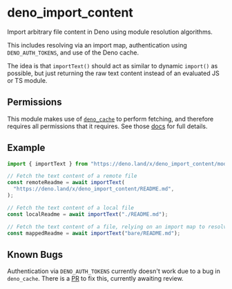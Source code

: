 # deno_import_content

Import arbitrary file content in Deno using module resolution algorithms.

This includes resolving via an import map, authentication using
`DENO_AUTH_TOKENS`, and use of the Deno cache.

The idea is that `importText()` should act as similar to dynamic `import()` as
possible, but just returning the raw text content instead of an evaluated JS or
TS module.

## Permissions

This module makes use of [`deno_cache`](https://deno.land/x/deno_cache) to
perform fetching, and therefore requires all permissions that it requires. See
those [docs](https://deno.land/x/deno_cache#permissions) for full details.

## Example

```ts
import { importText } from "https://deno.land/x/deno_import_content/mod.ts";

// Fetch the text content of a remote file
const remoteReadme = await importText(
  "https://deno.land/x/deno_import_content/README.md",
);

// Fetch the text content of a local file
const localReadme = await importText("./README.md");

// Fetch the text content of a file, relying on an import map to resolve to a valid URL
const mappedReadme = await importText("bare/README.md");
```

## Known Bugs

Authentication via `DENO_AUTH_TOKENS` currently doesn't work due to a bug in
`deno_cache`. There is a [PR](https://github.com/denoland/deno_cache/pull/18) to
fix this, currently awaiting review.
